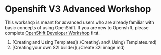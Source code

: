 # Openshift V3 Advanced Workshop

This workshop is meant for advanced users who are already familiar with basic concepts of using OpenShift. If you are new to Openshift, please complete [OpenShift Developer Workshop](https://github.com/RedHatWorkshops/openshiftv3-workshop/blob/master/0.%20Table%20of%20Contents.md) first.

1. [Creating and Using Templates](./Creating\ and\ Using\ Templates.md)
2. [Creating your own S2I builder](./Create S2I image.md)

